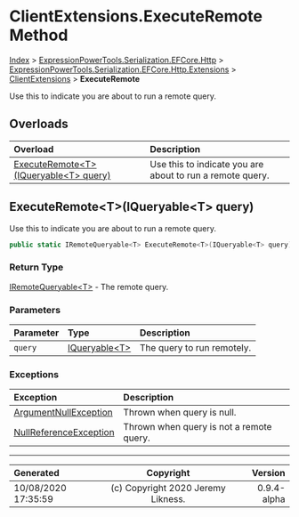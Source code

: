 ﻿# ClientExtensions.ExecuteRemote Method

[Index](../index.md) > [ExpressionPowerTools.Serialization.EFCore.Http](ExpressionPowerTools.Serialization.EFCore.Http.a.md) > [ExpressionPowerTools.Serialization.EFCore.Http.Extensions](ExpressionPowerTools.Serialization.EFCore.Http.Extensions.n.md) > [ClientExtensions](ExpressionPowerTools.Serialization.EFCore.Http.Extensions.ClientExtensions.cs.md) > **ExecuteRemote**

Use this to indicate you are about to run a remote query.

## Overloads

| Overload | Description |
| :-- | :-- |
| [ExecuteRemote&lt;T>(IQueryable&lt;T> query)](#executeremotetiqueryablet-query) | Use this to indicate you are about to run a remote query. |
## ExecuteRemote&lt;T>(IQueryable&lt;T> query)

Use this to indicate you are about to run a remote query.

```csharp
public static IRemoteQueryable<T> ExecuteRemote<T>(IQueryable<T> query)
```

### Return Type

 [IRemoteQueryable&lt;T>](ExpressionPowerTools.Serialization.EFCore.Http.Signatures.IRemoteQueryable`1.i.md)  - The remote query.

### Parameters

| Parameter | Type | Description |
| :-- | :-- | :-- |
| `query` | [IQueryable&lt;T>](https://docs.microsoft.com/dotnet/api/system.linq.iqueryable-1) | The query to run remotely. |

### Exceptions

| Exception | Description |
| :-- | :-- |
| [ArgumentNullException](https://docs.microsoft.com/dotnet/api/system.argumentnullexception) | Thrown when query is null. |
| [NullReferenceException](https://docs.microsoft.com/dotnet/api/system.nullreferenceexception) | Thrown when query is not a remote query. |


---

| Generated | Copyright | Version |
| :-- | :-: | --: |
| 10/08/2020 17:35:59 | (c) Copyright 2020 Jeremy Likness. | 0.9.4-alpha |
